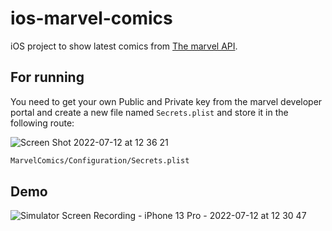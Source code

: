 # ios-marvel-comics

iOS project to show latest comics from [The marvel API](https://developer.marvel.com/docs).

## For running
You need to get your own Public and Private key from the marvel developer portal and create a new file named `Secrets.plist` and store it in the following route:

![Screen Shot 2022-07-12 at 12 36 21](https://user-images.githubusercontent.com/2016072/178556893-0a6d8073-3ac7-46da-aa05-a17185f37af1.png)


```sh
MarvelComics/Configuration/Secrets.plist
```

## Demo
![Simulator Screen Recording - iPhone 13 Pro - 2022-07-12 at 12 30 47](https://user-images.githubusercontent.com/2016072/178556508-0835045e-a2db-4541-90c9-b398c8542ccc.gif)
